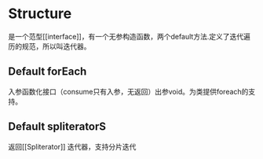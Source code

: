 #  Structure
是一个范型[[interface]]，有一个无参构造函数，两个default方法.定义了迭代遍历的规范，所以叫迭代器。
## Default forEach
入参函数化接口（consume只有入参，无返回）出参void。为类提供foreach的支持。
## Default spliteratorS
返回[[Spliterator]] 迭代器，支持分片迭代


